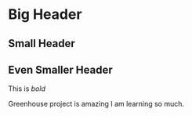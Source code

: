 # Big Header
## Small Header
## Even Smaller Header
This is *bold*

Greenhouse project is amazing I am learning so much.